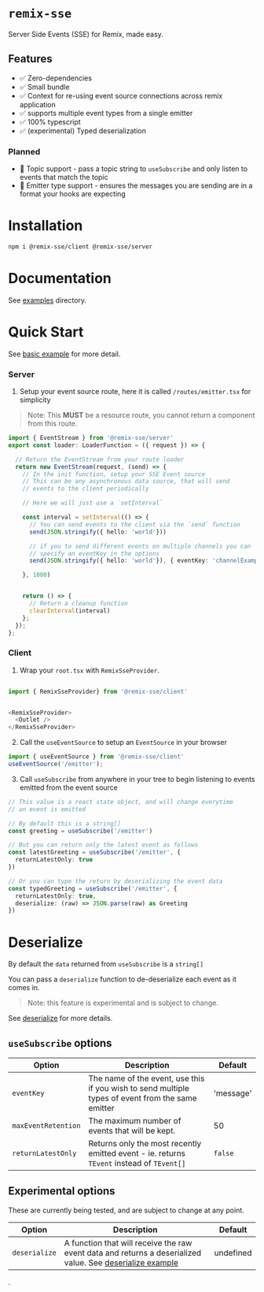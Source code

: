 # `remix-sse`

Server Side Events (SSE) for Remix, made easy.


## Features

- ✅ Zero-dependencies
- ✅ Small bundle
- ✅ Context for re-using event source connections across remix application
- ✅ supports multiple event types from a single emitter
- ✅ 100% typescript
- ✅ (experimental) Typed deserialization

### Planned

- 👷 Topic support - pass a topic string to `useSubscribe` and only listen to events that match the topic
- 👷 Emitter type support - ensures the messages you are sending are in a format your hooks are expecting

# Installation

```sh
npm i @remix-sse/client @remix-sse/server
```

# Documentation

See [examples](/examples/) directory.

# Quick Start

See [basic example](/examples/basic/README.md) for more detail.


### Server
1. Setup your event source route, here it is called `/routes/emitter.tsx` for simplicity

> Note: This **MUST** be a resource route, you cannot return a component from this route.

```.ts
import { EventStream } from '@remix-sse/server'
export const loader: LoaderFunction = ({ request }) => {

  // Return the EventStream from your route loader
  return new EventStream(request, (send) => {
    // In the init function, setup your SSE Event source
    // This can be any asynchronous data source, that will send
    // events to the client periodically

    // Here we will just use a `setInterval`

    const interval = setInterval(() => {
      // You can send events to the client via the `send` function
      send(JSON.stringify({ hello: 'world'}))

      // if you to send different events on multiple channels you can
      // specify an eventKey in the options
      send(JSON.stringify({ hello: 'world'}), { eventKey: 'channelExample'})

    }, 1000)


    return () => {
      // Return a cleanup function
      clearInterval(interval)
    };
  });
};
```

### Client

1. Wrap your `root.tsx` with `RemixSseProvider`.

```.ts

import { RemixSseProvider} from '@remix-sse/client'


<RemixSseProvider>
  <Outlet />
</RemixSseProvider>
```

2. Call the `useEventSource` to setup an `EventSource` in your browser

```.ts
import { useEventSource } from '@remix-sse/client'
useEventSource('/emitter');

```

3. Call `useSubscribe` from anywhere in your tree to begin listening to events emitted from the event source

```.ts
// This value is a react state object, and will change everytime
// an event is emitted

// By default this is a string[]
const greeting = useSubscribe('/emitter')

// But you can return only the latest event as follows
const latestGreeting = useSubscribe('/emitter', {
  returnLatestOnly: true
})

// Or you can type the return by deserializing the event data
const typedGreeting = useSubscribe('/emitter', {
  returnLatestOnly: true,
  deserialize: (raw) => JSON.parse(raw) as Greeting
})

```

# Deserialize

By default the `data` returned from `useSubscribe` is a `string[]`

You can pass a `deserialize` function to de-deserialize each event as it comes in.

> Note: this feature is experimental and is subject to change.

See [deserialize](/examples/deserialize/) for more details.

## `useSubscribe` options

| Option              | Description                                                                               | Default |
| ------------------- | ----------------------------------------------------------------------------------------- | ------- |
| `eventKey`  | The name of the event, use this if you wish to send multiple types of event from the same emitter |'message'|
| `maxEventRetention` | The maximum number of events that will be kept.                                           | 50      |
| `returnLatestOnly`  | Returns only the most recently emitted event - ie. returns `TEvent` instead of `TEvent[]` | `false` |

## Experimental options

These are currently being tested, and are subject to change at any point.

| Option        | Description                                                                                                                        | Default   |
| ------------- | ---------------------------------------------------------------------------------------------------------------------------------- | --------- |
| `deserialize` | A function that will receive the raw event data and returns a deserialized value. See [deserialize example](/examples/deserialize) | undefined |

.

